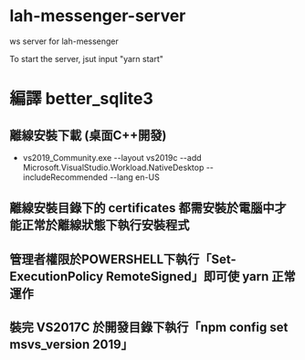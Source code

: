 # lah-messenger-server
ws server for lah-messenger

To start the server, jsut input "yarn start"

# 編譯 better_sqlite3

## 離線安裝下載 (桌面C++開發)
- vs2019_Community.exe --layout vs2019c --add Microsoft.VisualStudio.Workload.NativeDesktop --includeRecommended --lang en-US

## 離線安裝目錄下的 certificates 都需安裝於電腦中才能正常於離線狀態下執行安裝程式
## 管理者權限於POWERSHELL下執行「Set-ExecutionPolicy RemoteSigned」即可使 yarn 正常運作
## 裝完 VS2017C 於開發目錄下執行「npm config set msvs_version 2019」
